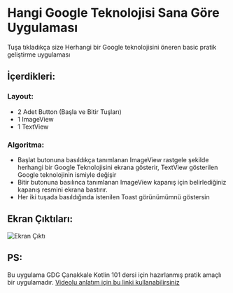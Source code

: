 
# Hangi Google Teknolojisi Sana Göre Uygulaması 
Tuşa tıkladıkça size Herhangi bir Google teknolojisini öneren basic pratik geliştirme uygulaması

## İçerdikleri:

### Layout:
- 2 Adet Button (Başla ve Bitir Tuşları)
- 1 ImageView
- 1 TextView

### Algoritma:

- Başlat butonuna basıldıkça tanımlanan ImageView rastgele şekilde herhangi bir Google Teknolojisini ekrana gösterir, TextView gösterilen Google teknolojinin ismiyle değişir
- Bitir butonuna basılınca tanımlanan ImageView kapanış için belirlediğiniz kapanış resmini ekrana bastırır.
- Her iki tuşada basıldığında istenilen Toast görünümümnü göstersin

## Ekran Çıktıları:

![Ekran Çıktı](https://user-images.githubusercontent.com/70329389/112703652-c4a91f80-8ea8-11eb-8825-7efeb29d6a00.png)

## PS:

Bu uygulama GDG Çanakkale Kotlin 101 dersi için hazırlanmış pratik amaçlı bir uygulamadır. [Videolu anlatım için bu linki kullanabilirsiniz](https://www.youtube.com/watch?v=nn7gVMFLSKM) 



